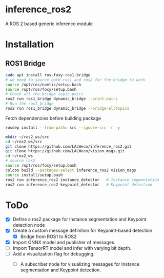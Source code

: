 # inference_ros2
A ROS 2 based generic inference module

# Installation
## ROS1 Bridge
```bash
sudo apt install ros-foxy-ros1-bridge 
# we need to source both ros1 and ros2 for the bridge to work
source /opt/ros/noetic/setup.bash 
source /opt/ros/foxy/setup.bash 
# Check all the bridge topic pairs
ros2 run ros1_bridge dynamic_bridge --print-pairs 
# Run the ros1_bridge 
ros2 run ros1_bridge dynamic_bridge --bridge-alltopics
```

Fetch dependencies before building package
```bash 
rosdep install --from-paths src --ignore-src -r -y
```

```bash
mkdir ~/ros2_ws/src
cd ~/ros2_ws/src
git clone https://github.com/LALWeco/inference_ros2.git
git clone https://github.com/LALWeco/vision_msgs.git
cd ~/ros2_ws
# source ros2
source /opt/ros/foxy/setup.bash
colcon build --packages-select inference_ros2 vision_msgs
source install/setup.bash
ros2 run inference_ros2 instance_detector   # Instance segmentation
ros2 run inference_ros2 keypoint_detector   # Keypoint detection
```

# ToDo
- [x] Define a ros2 package for Instance segmentation and Keypoint detection node
- [x] Create a custom message definition for Keypoint-based detection
    - [x] Bridge from ROS1 to ROS2
- [x] Import ONNX model and publisher of messages.
- [ ] Import TensorRT model and infer with varying bit depth. 
- [ ] Add a visualization flag for debugging.
  - [ ] A subscriber node for visualizing messages for Instance segmentation and Keypoint detection.

